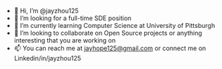 - 👋 Hi, I’m @jayzhou125
- 👀 I’m looking for a full-time SDE position 
- 🌱 I’m currently learning Computer Science at University of Pittsburgh
- 💞️ I’m looking to collaborate on Open Source projects or anything interesting that you are working on
- 📫 You can reach me at jayhope125@gmail.com or connect me on Linkedin/in/jayzhou125

<!---
jayzhou125/jayzhou125 is a ✨ special ✨ repository because its `README.md` (this file) appears on your GitHub profile.
You can click the Preview link to take a look at your changes.
--->
